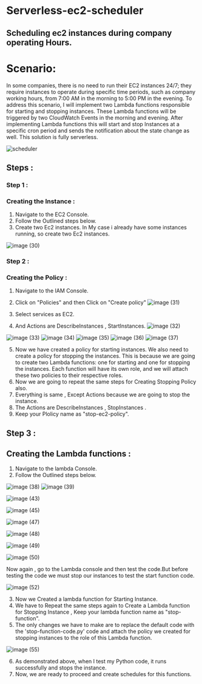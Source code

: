 # Serverless-ec2-scheduler
## Scheduling ec2 instances during company operating Hours.
# Scenario:
In some companies, there is no need to run their EC2 instances 24/7; they require instances to operate during specific time periods, such as company working hours, from 7:00 AM in the morning to 5:00 PM in the evening. To address this scenario, I will implement two Lambda functions responsible for starting and stopping instances. These Lambda functions will be triggered by two CloudWatch Events in the morning and evening. After implementing Lambda functions this will start and stop Instances at a specific cron period and sends the notification about the state change as well. This solution is fully serverless.

![scheduler](https://github.com/Pravnk57/Serverless-ec2-scheduler/assets/117705143/05560a6d-1e8f-4366-8ffa-2eacfba551ba)

## Steps :

### Step 1 :
### Creating the Instance :
1. Navigate to the EC2 Console.
2. Follow the Outlined steps below.
3. Create two Ec2 instances. In My case i already have some instances running, so create two Ec2 instances.
   
![image (30)](https://github.com/Pravnk57/Serverless-ec2-scheduler/assets/117705143/7fbb4f97-0954-43a2-bdb8-9c1a0e286393)

### Step 2 :
### Creating the Policy :


1. Navigate to the IAM Console.
2. Click on "Policies" and then Click on "Create policy"
![image (31)](https://github.com/Pravnk57/Serverless-ec2-scheduler/assets/117705143/a0bf1583-eac9-42c0-b511-a2ae65f96b37)

3. Select services as EC2.
4. And Actions are DescribeInstances , StartInstances.
![image (32)](https://github.com/Pravnk57/Serverless-ec2-scheduler/assets/117705143/2acdac48-3d04-4045-a33a-eae1e98ed38d)

![image (33)](https://github.com/Pravnk57/Serverless-ec2-scheduler/assets/117705143/55a747c8-d304-47b4-b869-404d900748bf)
![image (34)](https://github.com/Pravnk57/Serverless-ec2-scheduler/assets/117705143/58705f12-4cfd-41c6-96a5-bf20664a9f4a)
![image (35)](https://github.com/Pravnk57/Serverless-ec2-scheduler/assets/117705143/0e7b2636-3b40-4045-ab48-d019e25d87ab)
![image (36)](https://github.com/Pravnk57/Serverless-ec2-scheduler/assets/117705143/812ff10c-7c31-4483-bad9-26015298dfa3)
![image (37)](https://github.com/Pravnk57/Serverless-ec2-scheduler/assets/117705143/f1889cb9-1c92-4d22-90e5-cd148428c746)

5. Now we have created a policy for starting instances. We also need to create a policy for stopping the instances. This is because we are going to create two Lambda functions: one for starting and one for stopping the instances. Each function will have its own role, and we will attach these two policies to their respective roles.<br>
6. Now  we are going to repeat the same steps for Creating Stopping Policy also.<br>
7. Everything is same , Except Actions because we are going to stop the instance.<br>
8. The Actions are DescribeInstances , StopInstances .<br>
9. Keep your Plolicy name as "stop-ec2-policy".

## Step 3 :
## Creating the Lambda functions :

1. Navigate to the lambda Console.
2. Follow the Outlined steps below.

![image (38)](https://github.com/Pravnk57/Serverless-ec2-scheduler/assets/117705143/b0af78fe-1872-4394-bd06-8e3008639a8c)
![image (39)](https://github.com/Pravnk57/Serverless-ec2-scheduler/assets/117705143/24ba37f7-ac09-46b2-9459-7dbb798e59b4)

![image (43)](https://github.com/Pravnk57/Serverless-ec2-scheduler/assets/117705143/88c09c9b-42d3-4b6c-b942-d10b208243c3)

![image (45)](https://github.com/Pravnk57/Serverless-ec2-scheduler/assets/117705143/ad2ce33c-a9fe-4a51-a113-135d6c778d66)

![image (47)](https://github.com/Pravnk57/Serverless-ec2-scheduler/assets/117705143/8cd2f8f6-88e0-434a-9e4e-e7c3fce6fcfd)

![image (48)](https://github.com/Pravnk57/Serverless-ec2-scheduler/assets/117705143/ef13b854-ad59-471f-8771-02967c6ea401)

![image (49)](https://github.com/Pravnk57/Serverless-ec2-scheduler/assets/117705143/1a4dc1ec-1c01-4639-917a-a8395f3a545b)

![image (50)](https://github.com/Pravnk57/Serverless-ec2-scheduler/assets/117705143/98c52735-725b-4a16-ae76-f66dc37e248b)

Now again , go to the Lambda console and then test the code.But before testing the code we must stop our instances to test the start function code.

![image (52)](https://github.com/Pravnk57/Serverless-ec2-scheduler/assets/117705143/26fec017-6811-4caf-8407-24fcd293ea76)

3. Now we Created a lambda function for Starting Instance.
4. We have to Repeat the same steps again to Create a Lambda function for Stopping Instance , Keep your lambda function name as "stop-function".
5. The only changes we have to make are to replace the default code with the 'stop-function-code.py' code and attach the policy we created for stopping instances to the role of this Lambda function.

![image (55)](https://github.com/Pravnk57/Serverless-ec2-scheduler/assets/117705143/b61b947e-fd54-4b98-a389-29a165616d8e)

6. As demonstrated above, when I test my Python code, it runs successfully and stops the instance.
7. Now, we are ready to proceed and create schedules for this functions.


















